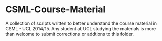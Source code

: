 CSML-Course-Material
====================

A collection of scripts written to better understand the course material in CSML - UCL 2014/15. Any student at UCL studying the materials is more than welcome to submit corrections or addtions to this folder.

